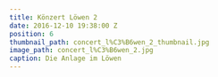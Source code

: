 ```yaml
---
title: Könzert Löwen 2
date: 2016-12-10 19:38:00 Z
position: 6
thumbnail_path: concert_l%C3%B6wen_2_thumbnail.jpg
image_path: concert_l%C3%B6wen_2.jpg
caption: Die Anlage im Löwen
---
```


